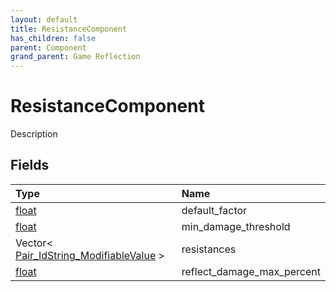 ```yaml
---
layout: default
title: ResistanceComponent
has_children: false
parent: Component
grand_parent: Game Reflection
---
```

# ResistanceComponent
Description 

## Fields

| Type | Name |
|:-------------|:--------------|
| [float](/docs/game-reflection/components/float) | default_factor |
| [float](/docs/game-reflection/components/float) | min_damage_threshold |
| Vector< [Pair_IdString_ModifiableValue](/docs/game-reflection/classes/pair__id_string__modifiable_value) > | resistances |
| [float](/docs/game-reflection/components/float) | reflect_damage_max_percent |

